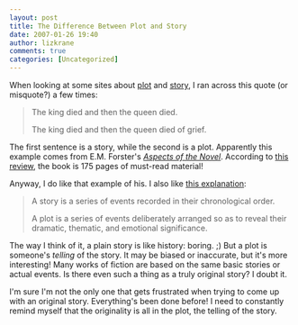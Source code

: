 ```yaml
---
layout: post
title: The Difference Between Plot and Story
date: 2007-01-26 19:40
author: lizkrane
comments: true
categories: [Uncategorized]
---
```

When looking at some sites about <a href="http://en.wikipedia.org/wiki/Plot_%28narrative%29">plot</a> and <a href="http://en.wikipedia.org/wiki/Story">story</a>, I ran across this quote (or misquote?) a few times:

<blockquote>The king died and then the queen died.

The king died and then the queen died of grief.</blockquote>

The first sentence is a story, while the second is a plot. Apparently this example comes from E.M. Forster's <em><a href="http://www.amazon.com/Aspects-Novel-E-M-Forster/dp/0156091801">Aspects of the Novel</a></em>. According to <a href="http://www.buzzle.com/articles/books-writers-aspects-novel-emforster.html" title="Books for Writers - Aspects of the Novel by E.M. Forster">this review</a>, the book is 175 pages of must-read material!

Anyway, I do like that example of his. I also like <a href="http://www.d.umn.edu/~cstroupe/ideas/plotstory.html" title="Plot vs Story - Craig Stroupe">this explanation</a>:

<blockquote>A story is a series of events recorded in their chronological order.

A plot is a series of events deliberately arranged so as to reveal their dramatic, thematic, and emotional significance.</blockquote>

The way I think of it, a plain story is like history: boring. ;) But a plot is someone's <em>telling</em> of the story. It may be biased or inaccurate, but it's more interesting! Many works of fiction are based on the same basic stories or actual events. Is there even such a thing as a truly original story? I doubt it.

I'm sure I'm not the only one that gets frustrated when trying to come up with an original story. Everything's been done before! I need to constantly remind myself that the originality is all in the plot, the telling of the story.
